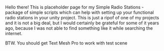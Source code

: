 Hello there!
This is placeholder page for my Simple Radio Stations - package of simple scripts which can help with setting up your functional radio stations in your unity project.
This is just a ripof of one of my projects and it is not a big deal, but I would certainly be grateful for some of it years ago, because I was not able to find something like it while searching the internet.

BTW. You should get Text Mesh Pro to work with test scene